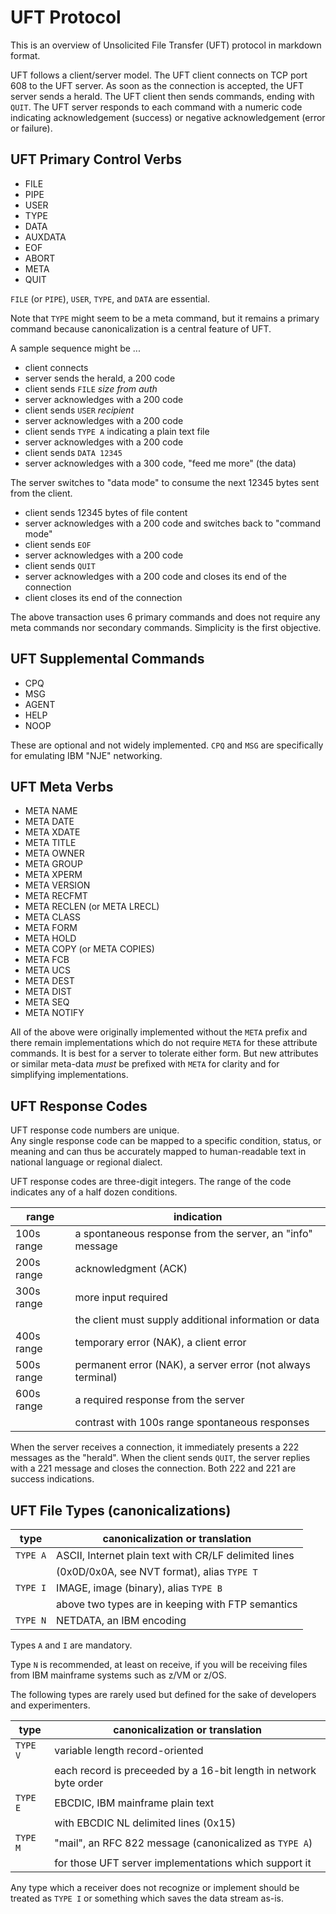 # UFT Protocol

This is an overview of Unsolicited File Transfer (UFT) protocol
in markdown format.

UFT follows a client/server model.
The UFT client connects on TCP port 608 to the UFT server.
As soon as the connection is accepted, the UFT server sends a herald.
The UFT client then sends commands, ending with `QUIT`.
The UFT server responds to each command with a numeric code indicating
acknowledgement (success) or negative acknowledgement (error or failure).


## UFT Primary Control Verbs

* FILE
* PIPE
* USER
* TYPE
* DATA
* AUXDATA
* EOF
* ABORT
* META
* QUIT

`FILE` (or `PIPE`), `USER`, `TYPE`, and `DATA` are essential.

Note that `TYPE` might seem to be a meta command,
but it remains a primary command because canonicalization is a
central feature of UFT.

A sample sequence might be ...
* client connects
* server sends the herald, a 200 code
* client sends `FILE` *size* *from* *auth*
* server acknowledges with a 200 code
* client sends `USER` *recipient*
* server acknowledges with a 200 code
* client sends `TYPE A` indicating a plain text file
* server acknowledges with a 200 code
* client sends `DATA 12345`
* server acknowledges with a 300 code, "feed me more" (the data)

The server switches to "data mode" to consume the next 12345 bytes
sent from the client.

* client sends 12345 bytes of file content
* server acknowledges with a 200 code and switches back to "command mode"
* client sends `EOF`
* server acknowledges with a 200 code
* client sends `QUIT`
* server acknowledges with a 200 code and closes its end of the connection
* client closes its end of the connection

The above transaction uses 6 primary commands and does not require any
meta commands nor secondary commands. Simplicity is the first objective.

## UFT Supplemental Commands

* CPQ
* MSG
* AGENT
* HELP
* NOOP

These are optional and not widely implemented.
`CPQ` and `MSG` are specifically for emulating IBM "NJE" networking.

## UFT Meta Verbs

* META NAME
* META DATE
* META XDATE
* META TITLE
* META OWNER
* META GROUP
* META XPERM
* META VERSION
* META RECFMT
* META RECLEN (or META LRECL)
* META CLASS
* META FORM
* META HOLD
* META COPY (or META COPIES)
* META FCB
* META UCS
* META DEST
* META DIST
* META SEQ
* META NOTIFY

All of the above were originally implemented without the `META` prefix
and there remain implementations which do not require `META` for these
attribute commands. It is best for a server to tolerate either form.
But new attributes or similar meta-data *must* be prefixed with `META`
for clarity and for simplifying implementations.

## UFT Response Codes

UFT response code numbers are unique. <br/>
Any single response code can be mapped to a specific condition, status,
or meaning and can thus be accurately mapped to human-readable text
in national language or regional dialect.

UFT response codes are three-digit integers.
The range of the code indicates any of a half dozen conditions.

| range      | indication                                                |
| ---------- | --------------------------------------------------------- |
| 100s range | a spontaneous response from the server, an "info" message |
| 200s range | acknowledgment (ACK)                                      |
| 300s range | more input required                                       |
|            | the client must supply additional information or data     |
| 400s range | temporary error (NAK), a client error                     |
| 500s range | permanent error (NAK), a server error (not always terminal)   |
| 600s range | a required response from the server                       |
|            | contrast with 100s range spontaneous responses            |

When the server receives a connection, it immediately presents a
222 messages as the "herald". When the client sends `QUIT`, the server
replies with a 221 message and closes the connection. Both 222 and 221
are success indications.

## UFT File Types (canonicalizations)

| type       | canonicalization or translation                           |
| ---------- | --------------------------------------------------------- |
|  `TYPE A`  | ASCII, Internet plain text with CR/LF delimited lines     |
|            | (0x0D/0x0A, see NVT format), alias `TYPE T`               |
|  `TYPE I`  | IMAGE, image (binary), alias `TYPE B`                     |
|            | above two types are in keeping with FTP semantics         |
|  `TYPE N`  | NETDATA, an IBM encoding                                  |

Types `A` and `I` are mandatory.

Type `N` is recommended, at least on receive, if you will be
receiving files from IBM mainframe systems such as z/VM or z/OS.

The following types are rarely used but defined for the sake of
developers and experimenters.

| type       | canonicalization or translation                           |
| ---------- | --------------------------------------------------------- |
|  `TYPE V`  | variable length record-oriented                           |
|            | each record is preceeded by a 16-bit length in network byte order |
|  `TYPE E`  | EBCDIC, IBM mainframe plain text                          |
|            | with EBCDIC NL delimited lines (0x15)                     |
|  `TYPE M`  | "mail", an RFC 822 message (canonicalized as `TYPE A`)    |
|            | for those UFT server implementations which support it     |

Any type which a receiver does not recognize or implement should be
treated as `TYPE I` or something which saves the data stream as-is.


